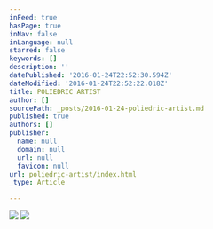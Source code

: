 ```yaml
---
inFeed: true
hasPage: true
inNav: false
inLanguage: null
starred: false
keywords: []
description: ''
datePublished: '2016-01-24T22:52:30.594Z'
dateModified: '2016-01-24T22:52:22.018Z'
title: POLIEDRIC ARTIST
author: []
sourcePath: _posts/2016-01-24-poliedric-artist.md
published: true
authors: []
publisher:
  name: null
  domain: null
  url: null
  favicon: null
url: poliedric-artist/index.html
_type: Article

---
```

![](https://the-grid-user-content.s3-us-west-2.amazonaws.com/179cca9d-3a8e-4f27-ab35-de86811773eb.jpg)
![](https://the-grid-user-content.s3-us-west-2.amazonaws.com/60b24d0a-fc36-4da5-b230-9a89db1685fd.jpg)